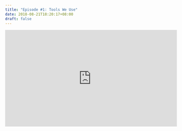 ```yaml
---
title: "Episode #1: Tools We Use"
date: 2018-08-21T18:20:17+08:00
draft: false
---
```


<iframe width="560" height="315" src="https://www.youtube.com/embed/skpgtzA-IGQ?rel=0&amp;showinfo=0" frameborder="0" allow="autoplay; encrypted-media" allowfullscreen></iframe>
